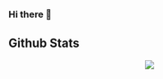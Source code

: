 ### Hi there 👋

<!--
**MaximeB29/MaximeB29** is a ✨ _special_ ✨ repository because its `README.md` (this file) appears on your GitHub profile.

Here are some ideas to get you started:

- 🔭 I’m currently working on ...
- 🌱 I’m currently learning ...
- 👯 I’m looking to collaborate on ...
- 🤔 I’m looking for help with ...
- 💬 Ask me about ...
- 📫 How to reach me: ...
- 😄 Pronouns: ...
- ⚡ Fun fact: ...
-->


## Github Stats  
<div align="center"><img src="https://github-readme-stats.vercel.app/api?username=MaximeB29&show_icons=true&count_private=true&hide_border=true" align="center" /></div>  
